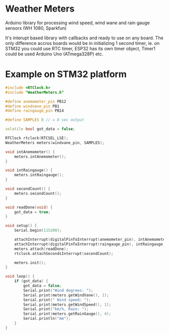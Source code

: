 # Weather Meters
Arduino library for processing wind speed, wind wane and rain gauge sensors (WH 1080, Sparkfun)

It's interupt based library with callbacks and ready to use on any board. The only difference accros boards would be in initializing 1 second timer, ie. on STM32 you could use RTC timer, ESP32 has its own timer object, Timer1 could be used Arduino Uno (ATmega328P) etc.

# Example on STM32 platform

```cpp
#include <RTClock.h>
#include "WeatherMeters.h"

#define anemometer_pin PB12
#define windvane_pin PB1
#define raingauge_pin PB14

#define SAMPLES 8 // = 8 sec output

volatile bool got_data = false;

RTClock rtclock(RTCSEL_LSE);
WeatherMeters meters(windvane_pin, SAMPLES);

void intAnemometer() {
    meters.intAnemometer();
}

void intRaingauge() {
    meters.intRaingauge();
}

void secondCount() {
    meters.secondCount();
}

void readDone(void) {
    got_data = true;
}

void setup() {
    Serial.begin(115200);

    attachInterrupt(digitalPinToInterrupt(anemometer_pin), intAnemometer, FALLING);
    attachInterrupt(digitalPinToInterrupt(raingauge_pin), intRaingauge, FALLING);
    meters.attach(readDone);
    rtclock.attachSecondsInterrupt(secondCount);

    meters.init();
}

void loop() {
    if (got_data) {
        got_data = false;
        Serial.print("Wind degrees: ");
        Serial.print(meters.getWindVane(), 1);
        Serial.print(" Wind speed: ");
        Serial.print(meters.getWindSpeed(), 1);
        Serial.print("km/h, Rain: ");
        Serial.print(meters.getRainGauge(), 4);
        Serial.println("mm");
    }
}
```